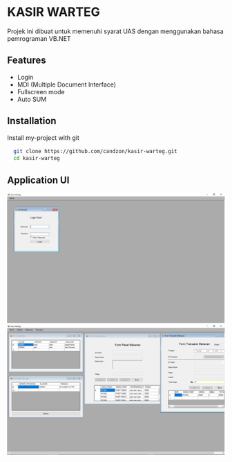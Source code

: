 
# KASIR WARTEG

Projek ini dibuat untuk memenuhi syarat UAS dengan menggunakan bahasa pemrograman VB.NET




## Features

- Login
- MDI (Multiple Document Interface)
- Fullscreen mode
- Auto SUM


## Installation

Install my-project with git

```bash
  git clone https://github.com/candzon/kasir-warteg.git
  cd kasir-warteg
```

## Application UI
![alt text](https://github.com/candzon/kasir-warteg/blob/master/img/formlogin.PNG)
![alt text](https://github.com/candzon/kasir-warteg/blob/master/img/sample.PNG)
